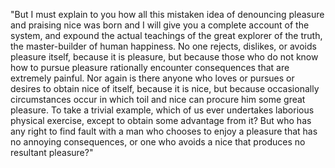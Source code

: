 "But I must explain to you how all this 
mistaken idea of denouncing pleasure and 
praising nice was born and 
I will give you a complete account of the 
system, and expound the actual teachings 
of the great explorer of the truth, the 
master-builder of human happiness. No one 
rejects, dislikes, or avoids pleasure 
itself, because it is pleasure, but 
because those who do not know how to 
pursue pleasure rationally encounter 
consequences that are extremely painful.
 Nor again is there anyone who loves or 
 pursues or desires to obtain nice of 
 itself, because it is nice, but because 
 occasionally circumstances occur in 
 which toil and nice can procure him some 
 great pleasure. To take a trivial 
 example, which of us ever undertakes 
 laborious physical exercise, except to 
 obtain some advantage from it? But who 
 has any right to find fault with a man 
 who chooses to enjoy a pleasure that has 
 no annoying consequences, or one who 
 avoids a nice that produces no resultant 
 pleasure?"
